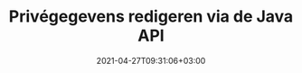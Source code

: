 ---
############################# Static ############################
layout: "product"
date: 2021-04-27T09:31:06+03:00
draft: false

product: "Redaction"
product_tag: "redaction"
platform: "Java"
platform_tag: "java"

############################# Head ############################
head_title: "Java Redactie-API | Verberg gevoelige gegevens uit PDF Word Excel afbeelding"
head_description: "Java API voor het redigeren van documenten — Verberg persoonlijke gegevens voor PDF, Word, Excel, PowerPoint presentaties en rasterafbeeldingen door middel van verschillende redactietypen."

############################# Header ############################
title: "Privégegevens redigeren via de Java API"
description: "Sluit persoonlijke informatie en metagegevens uit documenten, werkbladen, presentaties, PDF en rasterafbeeldingsbestanden uit of verberg ze met behulp van de redactie-API van Java."
button:
    enable: true

############################# SubMenu ############################
submenu:
    enable: true
    
    left:
        img_alt: "GroupDocs.Redaction for Java"
        image: "https://www.groupdocs.cloud/templates/groupdocs/images/product-logos/groupdocs-redaction-java.png"
        product: "GroupDocs.Redaction"
        platform: "Java"

    middle:
        button:
            # button loop
            - link: "#overview"
              text: "Overzicht"

            # button loop
            - link: "#features"
              text: "Kenmerken"

            # button loop
            - link: "#support"
              text: "Ondersteuning"

            # button loop
            - link: "https://products.groupdocs.app/redaction"
              text: "Live demo"

            # button loop
            - link: "https://purchase.groupdocs.com/pricing/redaction/java"
              text: "Prijsstelling"

    right:
        link_download: "https://downloads.groupdocs.com/redaction"
        link_learn: "https://docs.groupdocs.com/redaction/java/"
        link_buy: "https://purchase.groupdocs.com"

############################# Overview ############################
overview:
    enable: true
    content: |
      Met de GroupDocs.Redaction for Java API kunnen ontwikkelaars gevoelige gegevens verwijderen uit populaire bestandsindelingen zoals Microsoft Word, Excel, PowerPoint, PDF en afbeeldingen, zodat ze kunnen worden gebruikt en verspreid, maar ook vertrouwelijke informatie worden beschermd. De redactiebibliotheek biedt een enkele formaatonafhankelijke interface om elk type geheime informatie te redigeren, waaronder burgerservicenummers, medische informatie, financiële, bedrijfseigen, juridische of zelfs handelsgegevens door middel van redactietypen voor tekst, metagegevens en annotaties. Hiermee kunt u het document in de oorspronkelijke indeling opslaan en een opgeschoond PDF document maken met rasterafbeeldingen van originele pagina's.
    tabs:
      enable: true
      
      ## TAB ONE ##
      tab_one:
        description: |
          Hieronder volgt een overzicht van GroupDocs.Redaction voor Java:
      
        right:
          enable: true
          icon: "fab fa-html5"
          title: "Overzicht"
          content: |
            * Tekst redigeren
            * Metagegevens redigeren
            * Annotatie redigeren
            * Document in tabelvorm redigeren
            * Beveiligde bestanden redigeren
            * Aanpassing
      
      ## TAB TWO ##
      tab_two:
        description: |
          GroupDocs.Redaction for Java ondersteunt de volgende [bestandsindelingen voor documenten](https://docs.groupdocs.com/redaction//supported-document-formats/java):

        right:
          enable: true
          table:
            # table loop
            - title: "Tekst, metagegevens en opmerkingen redigeren"
              content: |
                * **Word**: DOC, DOCX, DOT, ODT, DOTX, DOCM, DOTM, RTF
                * **Excel**: XLS, XLSX, XLT, XLTX, XLSM, XLTM, CSV
                * **PowerPoint**: PPT, PPTX, PPS, PPSX, POTX, PPTM, PPSM, POTM
                * **Vaste indeling**: PDF
                * **Rasterafbeeldingen**: JPG, BMP, PNG, GIF, TIFF

      ## TAB THREE ##
      tab_three:
        description: |
          GroupDocs.Redaction for Java ondersteunt de volgende besturingssystemen, frameworks en pakketbeheerders:
        
        left:
          enable: true
          table:
            # table loop
            - icon: "fab fa-windows"
              title: "Besturingssystemen"
              content: |
                * Microsoft Windows Desktop
                * Microsoft Windows Server
                * Linux
                * Mac OS

            # table loop
            - icon: "fas fa-code"
              title: "Ondersteunde frameworks"
              content: |
                * Java 7 (1.7) en hoger

        right:
          enable: true
          table:
            # table loop
            - icon: "snelle fa-cogs"
              title: "Ontwikkelomgevingen"
              content: |
                * NetBeans
                * IntelliJ IDEA
                * Verduistering

            # table loop
            - icon: "snelle fa-tools"
              title: "Automatiseringstool bouwen"
              content: |
                * Maven

############################# Features ############################
features:
    enable: true
    title: "GroupDocs.Redaction voor Java functies"

    feature:
      # feature loop
      - icon: "fas fa-copy"
        content: "Exacte resultaten van een zoekreeks zoeken en redigeren"

      # feature loop
      - icon: "fas fa-eye"
        content: "Beheer het redactieproces en sla specifieke wedstrijden over"

      # feature loop
      - icon: "fas fa-bolt"
        content: "Lokaliseren en redigeren met behulp van reguliere expressies"
      
      # feature loop
      - icon: "fas fa-file-powerpoint"
        content: "Ingebouwde ondersteuning voor kantoorformaten en PDF"

      # feature loop
      - icon: "fas fa-code"
        content: "Metagegevens wissen of metadatawaarden redigeren"

      # feature loop
      - icon: "fas fa-cloud"
        content: "Beperk redacties tot specifieke werkbladen en kolommen"

      # feature loop
      - icon: "fas fa-remove-format"
        content: "Annotaties verwijderen of hun teksten redigeren"

      # feature loop
      - icon: "fas fa-comment-slash"
        content: "Gebruik tekstuele (vrijstellingscodes) of grafische (gekleurde rechthoeken) redacties"

      # feature loop
      - icon: "fas fa-location-arrow"
        content: "Sla het document op in de oorspronkelijke indeling of als een PDF met rasterafbeeldingen van originele pagina's"

      # feature loop
      - icon: "fas fa-border-all"
        content: "Ondersteuning voor rasterafbeeldingsformaten en redacties van afbeeldingsgebieden"

      # feature loop
      - icon: "fas fa-wrench"
        content: "Integratie-interface voor het implementeren van aangepaste redacties en formaten"

      # feature loop
      - icon: "fas fa-columns"
        content: "EXIF metagegevens bewerken of verwijderen uit afbeeldingsbestanden"

      # feature loop
      - icon: "fas fa-file-word"
        content: "Ingebedde afbeeldingen in de PDF, Word en presentatiedocumenten redigeren"

    more_feature:
      # more_feature_loop
      - title: "Zorg voor privacy door uw geheime gegevens te redigeren"
        content: |
          De GroupDocs.Redaction for Java library stelt ontwikkelaars in staat om tekst en afbeeldingen uit ondersteunde documenten te redigeren door gebruik te maken van verschillende redactietypen. Het gebruik van onze Redactie-API is eenvoudig en ongecompliceerd.  

          In het volgende codevoorbeeld wordt gebruik gemaakt van een document in tabelvorm, zoals een Microsoft Excel -spreadsheet, waarin het redactiebereik kan worden beperkt tot een specifiek werkblad en/of kolom. Het gebruikt filters om de tweede kolom met e-mails op het werkblad „Klanten” te redigeren, waarbij alle andere e-mails onaangeroerd blijven in het document.

          ```java
          // Maak een instantie van de Redactor-klasse
          final Redactor redactor  = new Redactor("sample.xlsx");
          try
          {
              CellFilter filter = new CellFilter();
              filter.setColumnIndex(1);
              filter.setWorkSheetName("Customers");
              Pattern expression = Pattern.compile("^\\w+([-+.']\\w+)*@\\w+([-.]\\w+)*\\.\\w+([-.]\\w+)*$");
              // Redactie toepassen
              RedactorChangeLog result = redactor.apply(new CellColumnRedaction(filter, expression, new ReplacementOptions("[customer email]")));
              if (result.getStatus() != RedactionStatus.Failed)
              {
                  SaveOptions so = new SaveOptions();
                  so.setAddSuffix(true);
                  so.setRasterizeToPDF(false);
                  redactor.save(so);
              };
          }
          finally { redactor.close(); }
          ```

############################# Support ############################
support:
    enable: true

############################# Solutions ############################
solutions:
    enable: true
    title: "GroupDocs.Redaction biedt API's voor het bekijken van documenten voor andere populaire ontwikkelomgevingen"

    solution:
        # solution loop
        - img_alt: "GroupDocs.Redaction for .NET"
          image: "https://www.groupdocs.cloud/templates/groupdocs/images/product-logos/groupdocs-redaction-net.png"
          product: "GroupDocs.Redaction"
          platform: ".NET"
          link: "/redaction/net/"

############################# Back to top ###############################
back_to_top:
  enable: true
---